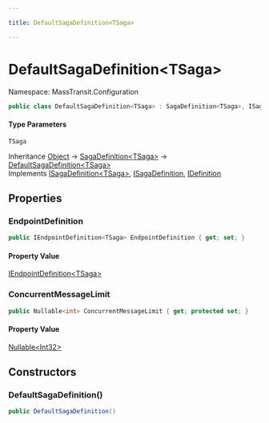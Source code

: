 ```yaml
---

title: DefaultSagaDefinition<TSaga>

---
```


# DefaultSagaDefinition\<TSaga\>

Namespace: MassTransit.Configuration

```csharp
public class DefaultSagaDefinition<TSaga> : SagaDefinition<TSaga>, ISagaDefinition<TSaga>, ISagaDefinition, IDefinition
```

#### Type Parameters

`TSaga`<br/>

Inheritance [Object](https://learn.microsoft.com/en-us/dotnet/api/system.object) → [SagaDefinition\<TSaga\>](../../masstransit-abstractions/masstransit/sagadefinition-1) → [DefaultSagaDefinition\<TSaga\>](../masstransit-configuration/defaultsagadefinition-1)<br/>
Implements [ISagaDefinition\<TSaga\>](../../masstransit-abstractions/masstransit/isagadefinition-1), [ISagaDefinition](../../masstransit-abstractions/masstransit/isagadefinition), [IDefinition](../../masstransit-abstractions/masstransit/idefinition)

## Properties

### **EndpointDefinition**

```csharp
public IEndpointDefinition<TSaga> EndpointDefinition { get; set; }
```

#### Property Value

[IEndpointDefinition\<TSaga\>](../../masstransit-abstractions/masstransit/iendpointdefinition-1)<br/>

### **ConcurrentMessageLimit**

```csharp
public Nullable<int> ConcurrentMessageLimit { get; protected set; }
```

#### Property Value

[Nullable\<Int32\>](https://learn.microsoft.com/en-us/dotnet/api/system.nullable-1)<br/>

## Constructors

### **DefaultSagaDefinition()**

```csharp
public DefaultSagaDefinition()
```

